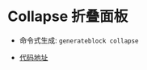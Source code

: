 
# Collapse 折叠面板

- 命令式生成:  `generateblock collapse`

- [代码地址](https://github.com/yitjhy/generate-block-static-site/tree/master/docs/collapse/demo)